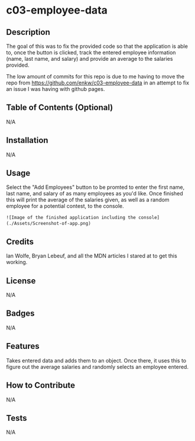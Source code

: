 # c03-employee-data
## Description

The goal of this was to fix the provided code so that the application is able to, once the button is clicked,
track the entered employee information (name, last name, and salary) and provide an average to the salaries provided.

The low amount of commits for this repo is due to me having to move the repo from https://github.com/enkw/c03-employee-data in an attempt to fix an issue I was having with github pages.

## Table of Contents (Optional)

N/A

## Installation

N/A

## Usage

Select the "Add Employees" button to be promted to enter the first name, last name, and salary of as many employees as you'd like. Once finished this will print the average of the salaries given, as well as a random employee for a potential contest, to the console.

    ![Image of the finished application including the console](./Assets/Screenshot-of-app.png)

## Credits

Ian Wolfe, Bryan Lebeuf, and all the MDN articles I stared at to get this working.

## License

N/A

## Badges

N/A

## Features

Takes entered data and adds them to an object. Once there, it uses this to figure out the average salaries and randomly selects an employee entered.

## How to Contribute

N/A

## Tests

N/A
